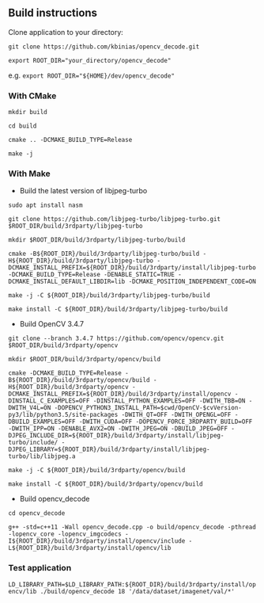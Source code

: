 ## Build instructions

Clone application to your directory:

`git clone https://github.com/kbinias/opencv_decode.git`

`export ROOT_DIR="your_directory/opencv_decode"`

e.g. `export ROOT_DIR="${HOME}/dev/opencv_decode"`

### With CMake

`mkdir build`

`cd build`

`cmake .. -DCMAKE_BUILD_TYPE=Release`

`make -j`

### With Make

* Build the latest version of libjpeg-turbo

`sudo apt install nasm`

`git clone https://github.com/libjpeg-turbo/libjpeg-turbo.git $ROOT_DIR/build/3rdparty/libjpeg-turbo`

`mkdir $ROOT_DIR/build/3rdparty/libjpeg-turbo/build`

`cmake -B${ROOT_DIR}/build/3rdparty/libjpeg-turbo/build -H${ROOT_DIR}/build/3rdparty/libjpeg-turbo -DCMAKE_INSTALL_PREFIX=${ROOT_DIR}/build/3rdparty/install/libjpeg-turbo -DCMAKE_BUILD_TYPE=Release -DENABLE_STATIC=TRUE -DCMAKE_INSTALL_DEFAULT_LIBDIR=lib -DCMAKE_POSITION_INDEPENDENT_CODE=ON`

`make -j -C ${ROOT_DIR}/build/3rdparty/libjpeg-turbo/build`

`make install -C ${ROOT_DIR}/build/3rdparty/libjpeg-turbo/build`

* Build OpenCV 3.4.7

`git clone --branch 3.4.7 https://github.com/opencv/opencv.git $ROOT_DIR/build/3rdparty/opencv`

`mkdir $ROOT_DIR/build/3rdparty/opencv/build`

`cmake -DCMAKE_BUILD_TYPE=Release -B${ROOT_DIR}/build/3rdparty/opencv/build -H${ROOT_DIR}/build/3rdparty/opencv -DCMAKE_INSTALL_PREFIX=${ROOT_DIR}/build/3rdparty/install/opencv -DINSTALL_C_EXAMPLES=OFF -DINSTALL_PYTHON_EXAMPLES=OFF -DWITH_TBB=ON -DWITH_V4L=ON -DOPENCV_PYTHON3_INSTALL_PATH=$cwd/OpenCV-$cvVersion-py3/lib/python3.5/site-packages -DWITH_QT=OFF -DWITH_OPENGL=OFF -DBUILD_EXAMPLES=OFF -DWITH_CUDA=OFF -DOPENCV_FORCE_3RDPARTY_BUILD=OFF -DWITH_IPP=ON -DENABLE_AVX2=ON -DWITH_JPEG=ON -DBUILD_JPEG=OFF -DJPEG_INCLUDE_DIR=${ROOT_DIR}/build/3rdparty/install/libjpeg-turbo/include/ -DJPEG_LIBRARY=${ROOT_DIR}/build/3rdparty/install/libjpeg-turbo/lib/libjpeg.a`

`make -j -C ${ROOT_DIR}/build/3rdparty/opencv/build`

`make install -C ${ROOT_DIR}/build/3rdparty/opencv/build`

* Build opencv_decode

`cd opencv_decode`

`g++ -std=c++11 -Wall opencv_decode.cpp -o build/opencv_decode -pthread -lopencv_core -lopencv_imgcodecs -I${ROOT_DIR}/build/3rdparty/install/opencv/include -L${ROOT_DIR}/build/3rdparty/install/opencv/lib`

### Test application
`LD_LIBRARY_PATH=$LD_LIBRARY_PATH:${ROOT_DIR}/build/3rdparty/install/opencv/lib ./build/opencv_decode 18 '/data/dataset/imagenet/val/*'`
